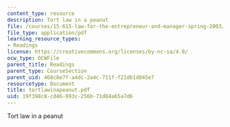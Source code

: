 ```yaml
---
content_type: resource
description: Tort law in a peanut
file: /courses/15-615-law-for-the-entrepreneur-and-manager-spring-2003/19f398c8cd46993c256b71d84a65a7d6_tortlawinapeanut.pdf
file_type: application/pdf
learning_resource_types:
- Readings
license: https://creativecommons.org/licenses/by-nc-sa/4.0/
ocw_type: OCWFile
parent_title: Readings
parent_type: CourseSection
parent_uid: 468c8e7f-a4dc-2a4c-711f-f21db1d845e7
resourcetype: Document
title: tortlawinapeanut.pdf
uid: 19f398c8-cd46-993c-256b-71d84a65a7d6
---
```

Tort law in a peanut